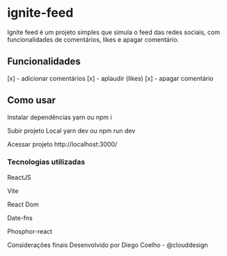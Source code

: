# ignite-feed

Ignite feed é um projeto simples que simula o feed das redes sociais,
com funcionalidades de comentários, likes e apagar comentário.

## Funcionalidades

[x] - adicionar comentários
[x] - aplaudir (likes)
[x] - apagar comentário

## Como usar

Instalar dependências yarn ou npm i

Subir projeto Local yarn dev ou npm run dev

Acessar projeto http://localhost:3000/

### Tecnologias utilizadas
ReactJS

Vite

React Dom

Date-fns

Phosphor-react

Considerações finais
Desenvolvido por Diego Coelho - @clouddesign
